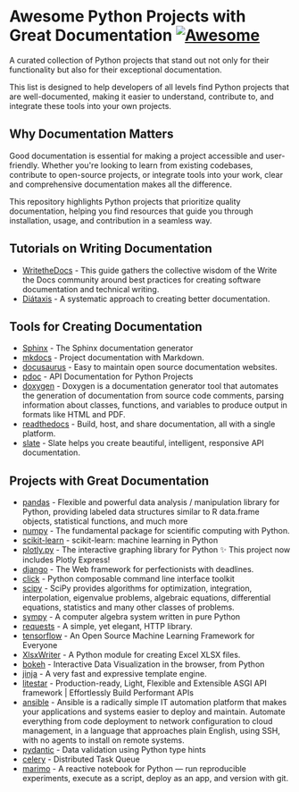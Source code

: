 # Awesome Python Projects with Great Documentation [![Awesome](https://cdn.rawgit.com/sindresorhus/awesome/d7305f38d29fed78fa85652e3a63e154dd8e8829/media/badge.svg)](https://github.com/sindresorhus/awesome)

A curated collection of Python projects that stand out not only for their functionality but also for their exceptional documentation. 

This list is designed to help developers of all levels find Python projects that are well-documented, making it easier to understand, contribute to, and integrate these tools into your own projects.

## Why Documentation Matters
Good documentation is essential for making a project accessible and user-friendly. Whether you're looking to learn from existing codebases, contribute to open-source projects, or integrate tools into your work, clear and comprehensive documentation makes all the difference. 

This repository highlights Python projects that prioritize quality documentation, helping you find resources that guide you through installation, usage, and contribution in a seamless way.


## Tutorials on Writing Documentation
* [WritetheDocs](https://www.writethedocs.org/guide/) - This guide gathers the collective wisdom of the Write the Docs community around best practices for creating software documentation and technical writing.
* [Diátaxis](https://diataxis.fr/) - A systematic approach to creating better documentation.


## Tools for Creating Documentation
* [Sphinx](https://github.com/sphinx-doc/sphinx) - The Sphinx documentation generator
* [mkdocs](https://github.com/mkdocs/mkdocs) - Project documentation with Markdown.
* [docusaurus](https://github.com/facebook/docusaurus) - Easy to maintain open source documentation websites.
* [pdoc](https://github.com/mitmproxy/pdoc) - API Documentation for Python Projects
* [doxygen](https://github.com/doxygen/doxygen) - Doxygen is a documentation generator tool that automates the generation of documentation from source code comments, parsing information about classes, functions, and variables to produce output in formats like HTML and PDF.
* [readthedocs](https://github.com/readthedocs/readthedocs.org) - Build, host, and share documentation, all with a single platform.
* [slate](https://github.com/slatedocs/slate) - Slate helps you create beautiful, intelligent, responsive API documentation.


## Projects with Great Documentation
* [pandas](https://github.com/pandas-dev/pandas/) - Flexible and powerful data analysis / manipulation library for Python, providing labeled data structures similar to R data.frame objects, statistical functions, and much more
* [numpy](https://github.com/numpy/numpy) - The fundamental package for scientific computing with Python.
* [scikit-learn](https://github.com/scikit-learn/scikit-learn) - scikit-learn: machine learning in Python
* [plotly.py](https://github.com/plotly/plotly.py) - The interactive graphing library for Python ✨ This project now includes Plotly Express!
* [django](https://github.com/django/django) - The Web framework for perfectionists with deadlines.
* [click](https://github.com/pallets/click) - Python composable command line interface toolkit
* [scipy](https://github.com/scipy/scipy) - SciPy provides algorithms for optimization, integration, interpolation, eigenvalue problems, algebraic equations, differential equations, statistics and many other classes of problems.
* [sympy](https://github.com/sympy/sympy) - A computer algebra system written in pure Python
* [requests](https://github.com/psf/requests) - A simple, yet elegant, HTTP library.
* [tensorflow](https://github.com/tensorflow/tensorflow) - An Open Source Machine Learning Framework for Everyone
* [XlsxWriter](https://github.com/jmcnamara/XlsxWriter) - A Python module for creating Excel XLSX files.
* [bokeh](https://github.com/bokeh/bokeh) - Interactive Data Visualization in the browser, from Python
* [jinja](https://github.com/pallets/jinja) - A very fast and expressive template engine.
* [litestar](https://github.com/litestar-org/litestar) - Production-ready, Light, Flexible and Extensible ASGI API framework | Effortlessly Build Performant APIs
* [ansible](https://github.com/ansible/ansible) - Ansible is a radically simple IT automation platform that makes your applications and systems easier to deploy and maintain. Automate everything from code deployment to network configuration to cloud management, in a language that approaches plain English, using SSH, with no agents to install on remote systems.
* [pydantic](https://github.com/pydantic/pydantic) - Data validation using Python type hints
* [celery](https://github.com/celery/celery) - Distributed Task Queue
* [marimo](https://github.com/marimo-team/marimo) - A reactive notebook for Python — run reproducible experiments, execute as a script, deploy as an app, and version with git.
